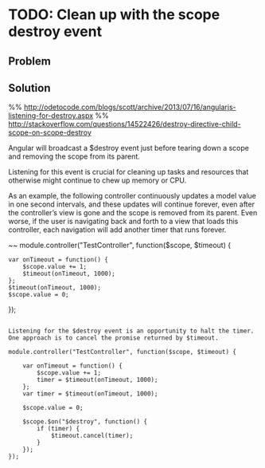 # TODO: Clean up with the scope destroy event

## Problem

## Solution





%% http://odetocode.com/blogs/scott/archive/2013/07/16/angularjs-listening-for-destroy.aspx
%% http://stackoverflow.com/questions/14522426/destroy-directive-child-scope-on-scope-destroy

Angular will broadcast a $destroy event just before tearing down a scope and removing the scope from its parent.

Listening for this event is crucial for cleaning up tasks and resources that otherwise might continue to chew up memory or CPU.

As an example, the following controller continuously updates a model value in one second intervals, and these updates will continue forever, even after the controller’s view is gone and the scope is removed from its parent. Even worse, if the user is navigating back and forth to a view that loads this controller, each navigation will add another timer that runs forever.

~~
module.controller("TestController", function($scope, $timeout) {

    var onTimeout = function() {
        $scope.value += 1;
        $timeout(onTimeout, 1000);
    };
    $timeout(onTimeout, 1000);
    $scope.value = 0;

});
~~~

Listening for the $destroy event is an opportunity to halt the timer. One approach is to cancel the promise returned by $timeout.

module.controller("TestController", function($scope, $timeout) {

    var onTimeout = function() {
        $scope.value += 1;
        timer = $timeout(onTimeout, 1000);
    };
    var timer = $timeout(onTimeout, 1000);

    $scope.value = 0;

    $scope.$on("$destroy", function() {
        if (timer) {
            $timeout.cancel(timer);
        }
    });
});